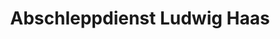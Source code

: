 ---
title: "Abschleppdienst Ludwig Haas"
url: /bonn/abschleppdienst-ludwig-haas/
shop: Autowerkstatt
---